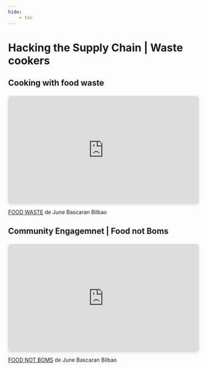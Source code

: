 ```yaml
---
hide:
    - toc
---
```


# Hacking the Supply Chain | Waste cookers 
## Cooking with food waste 
<div style="position: relative; width: 100%; height: 0; padding-top: 56.2500%;
 padding-bottom: 0; box-shadow: 0 2px 8px 0 rgba(63,69,81,0.16); margin-top: 1.6em; margin-bottom: 0.9em; overflow: hidden;
 border-radius: 8px; will-change: transform;">
  <iframe loading="lazy" style="position: absolute; width: 100%; height: 100%; top: 0; left: 0; border: none; padding: 0;margin: 0;"
    src="https:&#x2F;&#x2F;www.canva.com&#x2F;design&#x2F;DAFSqcbbI_g&#x2F;view?embed" allowfullscreen="allowfullscreen" allow="fullscreen">
  </iframe>
</div>
<a href="https:&#x2F;&#x2F;www.canva.com&#x2F;design&#x2F;DAFSqcbbI_g&#x2F;view?utm_content=DAFSqcbbI_g&amp;utm_campaign=designshare&amp;utm_medium=embeds&amp;utm_source=link" target="_blank" rel="noopener">FOOD WASTE</a> de June Bascaran Bilbao

## Community Engagemnet | Food not Boms 
<div style="position: relative; width: 100%; height: 0; padding-top: 56.2500%;
 padding-bottom: 0; box-shadow: 0 2px 8px 0 rgba(63,69,81,0.16); margin-top: 1.6em; margin-bottom: 0.9em; overflow: hidden;
 border-radius: 8px; will-change: transform;">
  <iframe loading="lazy" style="position: absolute; width: 100%; height: 100%; top: 0; left: 0; border: none; padding: 0;margin: 0;"
    src="https:&#x2F;&#x2F;www.canva.com&#x2F;design&#x2F;DAFTg__L2MQ&#x2F;view?embed" allowfullscreen="allowfullscreen" allow="fullscreen">
  </iframe>
</div>
<a href="https:&#x2F;&#x2F;www.canva.com&#x2F;design&#x2F;DAFTg__L2MQ&#x2F;view?utm_content=DAFTg__L2MQ&amp;utm_campaign=designshare&amp;utm_medium=embeds&amp;utm_source=link" target="_blank" rel="noopener">FOOD NOT BOMS</a> de June Bascaran Bilbao



